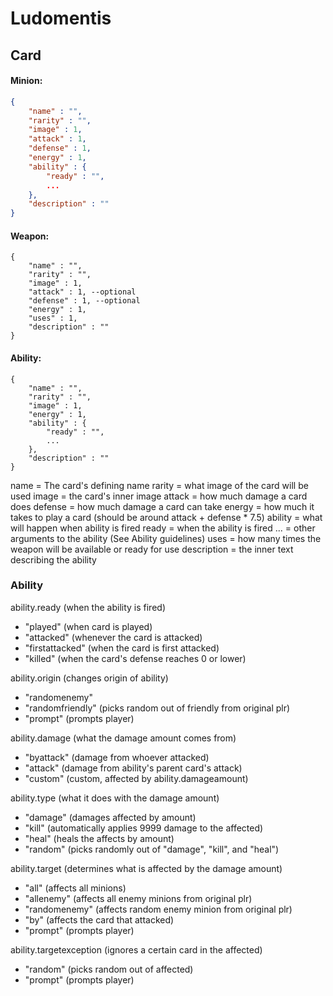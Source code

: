 # Ludomentis


## Card

#### Minion:
```json
{
	"name" : "",
	"rarity" : "",
	"image" : 1,
	"attack" : 1,
	"defense" : 1,
	"energy" : 1,
	"ability" : {
		"ready" : "",
		...
	},
	"description" : ""
}
```

#### Weapon:
```
{
	"name" : "",
	"rarity" : "",
	"image" : 1,
	"attack" : 1, --optional
	"defense" : 1, --optional
	"energy" : 1,
	"uses" : 1,
	"description" : ""
}
```

#### Ability:
```
{
	"name" : "",
	"rarity" : "",
	"image" : 1,
	"energy" : 1,
	"ability" : {
		"ready" : "",
		...
	},
	"description" : ""
}
```

name = The card's defining name
rarity = what image of the card will be used
image = the card's inner image
attack = how much damage a card does
defense = how much damage a card can take
energy = how much it takes to play a card (should be around attack + defense * 7.5)
ability = what will happen when ability is fired
ready = when the ability is fired
... = other arguments to the ability (See Ability guidelines)
uses = how many times the weapon will be available or ready for use
description = the inner text describing the ability



### Ability


ability.ready (when the ability is fired)
 - "played" (when card is played)
 - "attacked" (whenever the card is attacked)
 - "firstattacked" (when the card is first attacked)
 - "killed" (when the card's defense reaches 0 or lower)
 
ability.origin (changes origin of ability)
 - "randomenemy"
 - "randomfriendly" (picks random out of friendly from original plr)
 - "prompt" (prompts player)
 
ability.damage (what the damage amount comes from)
 - "byattack" (damage from whoever attacked)
 - "attack" (damage from ability's parent card's attack)
 - "custom" (custom, affected by ability.damageamount)
 
ability.type (what it does with the damage amount)
 - "damage" (damages affected by amount)
 - "kill" (automatically applies 9999 damage to the affected)
 - "heal" (heals the affects by amount)
 - "random" (picks randomly out of "damage", "kill", and "heal")
 
ability.target (determines what is affected by the damage amount)
 - "all" (affects all minions)
 - "allenemy" (affects all enemy minions from original plr)
 - "randomenemy" (affects random enemy minion from original plr)
 - "by" (affects the card that attacked)
 - "prompt" (prompts player)
 
ability.targetexception (ignores a certain card in the affected)
 - "random" (picks random out of affected)
 - "prompt" (prompts player)
